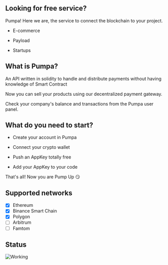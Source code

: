 ## Looking for free service?

Pumpa! Here we are, the service to connect the blockchain to your project.

- E-commerce

- Payload

- Startups

## What is Pumpa?

An API written in solidity to handle and distribute payments without having knowledge of Smart Contract 

Now you can sell your products using our decentralized payment gateway. 

Check your company's balance and transactions from the Pumpa user panel.

## What do you need to start? 

- Create your account in Pumpa 

- Connect your crypto wallet

- Push an AppKey totally free

- Add your AppKey to your code

That's all! Now you are Pump Up 😏

## Supported networks

- [X] Ethereum
- [X] Binance Smart Chain
- [X] Polygon
- [ ] Arbitrum
- [ ] Famtom

## Status

![Working](https://badgen.net/badge/Status/Working/orange?icon=twitter)
